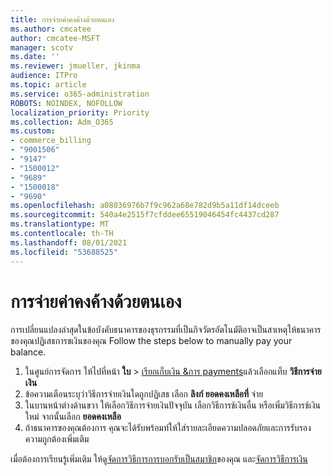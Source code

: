 ```yaml
---
title: การจ่ายค่าคงค้างด้วยตนเอง
ms.author: cmcatee
author: cmcatee-MSFT
manager: scotv
ms.date: ''
ms.reviewer: jmueller, jkinma
audience: ITPro
ms.topic: article
ms.service: o365-administration
ROBOTS: NOINDEX, NOFOLLOW
localization_priority: Priority
ms.collection: Adm_O365
ms.custom:
- commerce_billing
- "9001506"
- "9147"
- "1500012"
- "9689"
- "1500018"
- "9690"
ms.openlocfilehash: a08036976b7f9c962a68e782d9b5a11df14dceeb
ms.sourcegitcommit: 540a4e2515f7cfddee65519046454fc4437cd287
ms.translationtype: MT
ms.contentlocale: th-TH
ms.lasthandoff: 08/01/2021
ms.locfileid: "53688525"
---
```

# <a name="manually-pay-an-outstanding-balance"></a>การจ่ายค่าคงค้างด้วยตนเอง

การเปลี่ยนแปลงล่าสุดในข้อบังคับธนาคารของธุรกรรมที่เป็นกิจวัตรอัตโนมัติอาจเป็นสาเหตุให้ธนาคารของคุณปฏิเสธการชเงินของคุณ Follow the steps below to manually pay your balance.

1. ในศูนย์การจัดการ ให้ไปที่หน้า **ใบ**  >  [เรียกเก็บเงิน &การ payments](https://go.microsoft.com/fwlink/p/?linkid=2018806)แล้วเลือกแท็บ **วิธีการจ่ายเงิน**
2. ข้อความเตือนระบุว่าวิธีการจ่ายเงินใดถูกปฏิเสธ เลือก **ลิงก์ ยอดคงเหลือที่** จ่าย
3. ในบานหน้าต่างด้านขวา ให้เลือกวิธีการจ่ายเงินปัจจุบัน เลือกวิธีการช้เงินอื่น หรือเพิ่มวิธีการช้เงินใหม่ จากนั้นเลือก **ยอดคงเหลือ**
4. ถ้าธนาคารของคุณต้องการ คุณจะได้รับพร้อมท์ให้ใส่รายละเอียดความปลอดภัยและการรับรองความถูกต้องเพิ่มเติม

เมื่อต้องการเรียนรู้เพิ่มเติม ให้ดู[จัดการวิธีการการบอกรับเป็นสมาชิก](/microsoft-365/commerce/billing-and-payments/manage-payment-methods)ของคุณ และ[จัดการวิธีการเงิน](/microsoft-365/commerce/billing-and-payments/pay-for-your-subscription)
